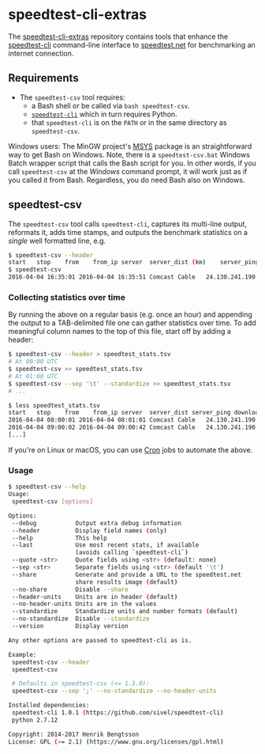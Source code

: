 # speedtest-cli-extras

The [speedtest-cli-extras] repository contains tools that enhance the
[speedtest-cli] command-line interface to [speedtest.net] for benchmarking an
internet connection.

## Requirements

* The `speedtest-csv` tool requires:
  - a Bash shell or be called via `bash speedtest-csv`.
  - [`speedtest-cli`](https://github.com/sivel/speedtest-cli) which in turn
    requires Python.
  - that `speedtest-cli` is on the `PATH` or in the same directory as
	`speedtest-csv`.

Windows users: The MinGW project's [MSYS] package is an straightforward way to
get Bash on Windows.  Note, there is a `speedtest-csv.bat` Windows Batch wrapper
script that calls the Bash script for you.  In other words, if you call
`speedtest-csv` at the _Windows_ command prompt, it will work just as if you
called it from Bash.  Regardless, you do need Bash also on Windows.


## speedtest-csv
The `speedtest-csv` tool calls `speedtest-cli`, captures its multi-line output,
reformats it, adds time stamps, and outputs the benchmark statistics on a
_single_ well formatted line, e.g.
```sh
$ speedtest-csv --header
start	stop	from	from_ip	server	server_dist (km)	server_ping (ms)	download (Mbit/s)	upload (Mbit/s)	share_url
$ speedtest-csv
2016-04-04 16:35:01	2016-04-04 16:35:51	Comcast Cable	24.130.241.190	Fastmetrics Inc. (San Francisco, CA)	20.46	18.168	4.88	1.34	http://www.speedtest.net/result/5224137223.png
```

### Collecting statistics over time
By running the above on a regular basis (e.g. once an hour) and appending the
output to a TAB-delimited file one can gather statistics over time.  To add
meaningful column names to the top of this file, start off by adding a header:
```sh
$ speedtest-csv --header > speedtest_stats.tsv
# At 00:00 UTC
$ speedtest-csv >> speedtest_stats.tsv
# At 01:00 UTC
$ speedtest-csv --sep '\t' --standardize >> speedtest_stats.tsv
# ...

$ less speedtest_stats.tsv
start	stop	from	from_ip	server	server_dist	server_ping	download	upload	share_url
2016-04-04 08:00:01	2016-04-04 08:01:01	Comcast Cable	24.130.241.190	Fastmetrics Inc. (San Francisco, CA)	20.46	18.168	4.88	1.34	http://www.speedtest.net/result/5224137223.png
2016-04-04 09:00:02	2016-04-04 09:00:42	Comcast Cable	24.130.241.190	Monkey Brains (San Francisco, CA)	21.36	16.723	3.40	0.21	http://www.speedtest.net/result/5224152283.png
[...]
```

If you're on Linux or macOS, you can use [Cron] jobs to automate the above.


### Usage
```sh
$ speedtest-csv --help
Usage:
 speedtest-csv [options]

Options:
 --debug           Output extra debug information
 --header          Display field names (only)
 --help            This help
 --last            Use most recent stats, if available
                   (avoids calling `speedtest-cli`)
 --quote <str>     Quote fields using <str> (default: none)
 --sep <str>       Separate fields using <str> (default '\t')
 --share           Generate and provide a URL to the speedtest.net
                   share results image (default)
 --no-share        Disable --share
 --header-units    Units are in header (default)
 --no-header-units Units are in the values
 --standardize     Standardize units and number formats (default)
 --no-standardize  Disable --standardize
 --version         Display version

Any other options are passed to speedtest-cli as is.

Example:
 speedtest-csv --header
 speedtest-csv

 # Defaults in speedtest-csv (<= 1.3.0):
 speedtest-csv --sep ';' --no-standardize --no-header-units

Installed dependencies:
 speedtest-cli 1.0.1 (https://github.com/sivel/speedtest-cli)
 python 2.7.12

Copyright: 2014-2017 Henrik Bengtsson
License: GPL (>= 2.1) (https://www.gnu.org/licenses/gpl.html)
```


[speedtest-cli-extras]: https://github.com/HenrikBengtsson/speedtest-cli-extras
[speedtest-cli]: https://github.com/sivel/speedtest-cli
[speedtest.net]: http://www.speedtest.net/
[MSYS]: http://www.mingw.org/wiki/msys
[Cron]: https://www.wikipedia.org/wiki/Cron
